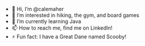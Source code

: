 - 👋 Hi, I’m @calemaher
- 👀 I’m interested in hiking, the gym, and board games
- 🌱 I’m currently learning Java
- 📫 How to reach me, find me on LinkedIn!
- ⚡ Fun fact: I have a Great Dane named Scooby!

<!---
calemaher/calemaher is a ✨ special ✨ repository because its `README.md` (this file) appears on your GitHub profile.
You can click the Preview link to take a look at your changes.
--->
